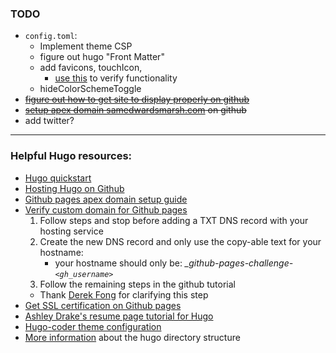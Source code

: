 ### TODO
* `config.toml`:
    * Implement theme CSP
    * figure out hugo "Front Matter"
    * add favicons, touchIcon, 
        * [use this](https://realfavicongenerator.net) to verify functionality
    * hideColorSchemeToggle
* ~~[figure out how to get site to display properly on github](https://gohugo.io/hosting-and-deployment/hosting-on-github/)~~
* ~~[setup apex domain samedwardsmarsh.com](https://gohugo.io/hosting-and-deployment/hosting-on-github/#use-a-custom-domain) on github~~
* add twitter?

---

### Helpful Hugo resources:
* [Hugo quickstart](https://gohugo.io/getting-started/quick-start/)
* [Hosting Hugo on Github](https://gohugo.io/hosting-and-deployment/hosting-on-github/)
* [Github pages apex domain setup guide](https://gist.github.com/sedwardsmarsh/640a66e0acec2e5c5126571112938397)
* [Verify custom domain for Github pages](https://docs.github.com/en/pages/configuring-a-custom-domain-for-your-github-pages-site/verifying-your-custom-domain-for-github-pages)
    1. Follow steps and stop before adding a TXT DNS record with your hosting service
    2. Create the new DNS record and only use the copy-able text for your hostname:
        * your hostname should only be: *_github-pages-challenge-`<gh_username>`*
    3. Follow the remaining steps in the github tutorial
    * Thank [Derek Fong](https://derekfong.medium.com/verify-github-organizations-domain-on-namecheap-9b2af148679a) for clarifying this step
* [Get SSL certification on Github pages](https://docs.github.com/en/pages/getting-started-with-github-pages/securing-your-github-pages-site-with-https)
* [Ashley Drake's resume page tutorial for Hugo](https://aldra.co/blog/hugo_structured_data/)
* [Hugo-coder theme configuration](https://github.com/luizdepra/hugo-coder/wiki/Configurations#complete-example)
* [More information](https://gohugo.io/getting-started/directory-structure/) about the hugo directory structure